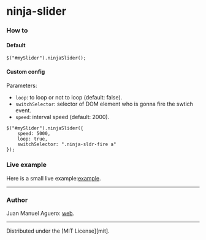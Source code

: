 ninja-slider
============

### How to

#### Default
```
$("#mySlider").ninjaSlider();

```

#### Custom config
Parameters:
 * `loop`: to loop or not to loop (default: false).
 * `switchSelector`: selector of DOM element who is gonna fire the swtich event.
 * `speed`: interval speed (default: 2000).

```
$("#mySlider").ninjaSlider({
    speed: 5000,
    loop: true,
    switchSelector: ".ninja-sldr-fire a"
});

```

### Live example
Here is a small live example:[example](http://juanmaaguero.com.ar/project/ninja-slider/).

----------
### Author
Juan Manuel Aguero: [web](http://juanmaaguero.com.ar/).

----------
Distributed under the [MIT License][mit].  